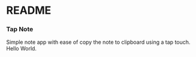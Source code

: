 # README #


### Tap Note ###

Simple note app with ease of copy the note to clipboard using a tap touch.
Hello World.

